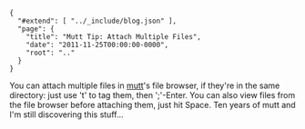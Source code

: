 
    {
      "#extend": [ "../_include/blog.json" ],
      "page": {
        "title": "Mutt Tip: Attach Multiple Files",
        "date": "2011-11-25T00:00:00-0000",
        "root": ".."
      }
    }

You can attach multiple files in [mutt](http://www.mutt.org/)'s file browser, if they're in the same directory: just use 't' to tag them, then ';'-Enter. You can also view files from the file browser before attaching them, just hit Space. Ten years of mutt and I'm still discovering this stuff...

